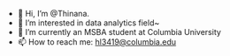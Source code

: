- 👋 Hi, I’m @Thinana.
- 👀 I’m interested in data analytics field~
- 🌱 I’m currently an MSBA student at Columbia University
- 📫 How to reach me: hl3419@columbia.edu

<!---
Thinana/Thinana is a ✨ special ✨ repository because its `README.md` (this file) appears on your GitHub profile.
You can click the Preview link to take a look at your changes.
--->
